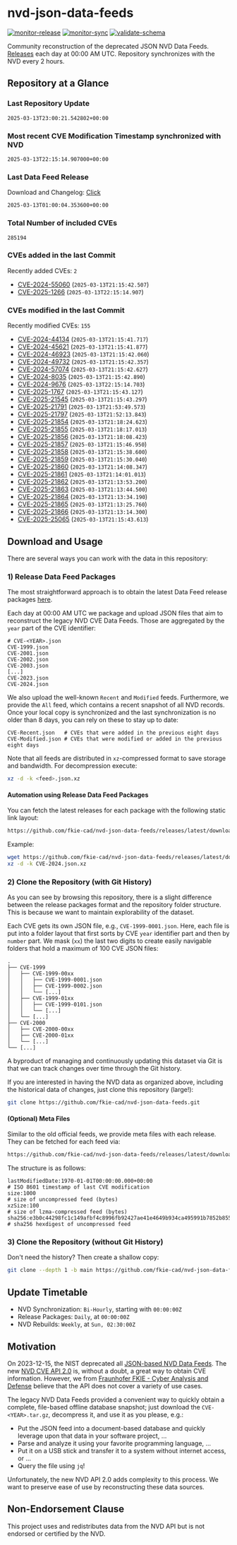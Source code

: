 # nvd-json-data-feeds

[![monitor-release](https://github.com/fkie-cad/nvd-json-data-feeds/actions/workflows/monitor_release.yml/badge.svg)](https://github.com/fkie-cad/nvd-json-data-feeds/actions/workflows/monitor_release.yml)
[![monitor-sync](https://github.com/fkie-cad/nvd-json-data-feeds/actions/workflows/monitor_sync.yml/badge.svg)](https://github.com/fkie-cad/nvd-json-data-feeds/actions/workflows/monitor_sync.yml)
[![validate-schema](https://github.com/fkie-cad/nvd-json-data-feeds/actions/workflows/validate_schema.yml/badge.svg)](https://github.com/fkie-cad/nvd-json-data-feeds/actions/workflows/validate_schema.yml)

Community reconstruction of the deprecated JSON NVD Data Feeds.
[Releases](https://github.com/fkie-cad/nvd-json-data-feeds/releases/latest) each day at 00:00 AM UTC.
Repository synchronizes with the NVD every 2 hours.

## Repository at a Glance

### Last Repository Update

```plain
2025-03-13T23:00:21.542802+00:00
```

### Most recent CVE Modification Timestamp synchronized with NVD

```plain
2025-03-13T22:15:14.907000+00:00
```

### Last Data Feed Release

Download and Changelog: [Click](https://github.com/fkie-cad/nvd-json-data-feeds/releases/latest)

```plain
2025-03-13T01:00:04.353600+00:00
```

### Total Number of included CVEs

```plain
285194
```

### CVEs added in the last Commit

Recently added CVEs: `2`

- [CVE-2024-55060](CVE-2024/CVE-2024-550xx/CVE-2024-55060.json) (`2025-03-13T21:15:42.507`)
- [CVE-2025-1266](CVE-2025/CVE-2025-12xx/CVE-2025-1266.json) (`2025-03-13T22:15:14.907`)


### CVEs modified in the last Commit

Recently modified CVEs: `155`

- [CVE-2024-44134](CVE-2024/CVE-2024-441xx/CVE-2024-44134.json) (`2025-03-13T21:15:41.717`)
- [CVE-2024-45621](CVE-2024/CVE-2024-456xx/CVE-2024-45621.json) (`2025-03-13T21:15:41.877`)
- [CVE-2024-46923](CVE-2024/CVE-2024-469xx/CVE-2024-46923.json) (`2025-03-13T21:15:42.060`)
- [CVE-2024-49732](CVE-2024/CVE-2024-497xx/CVE-2024-49732.json) (`2025-03-13T21:15:42.357`)
- [CVE-2024-57074](CVE-2024/CVE-2024-570xx/CVE-2024-57074.json) (`2025-03-13T21:15:42.627`)
- [CVE-2024-8035](CVE-2024/CVE-2024-80xx/CVE-2024-8035.json) (`2025-03-13T21:15:42.890`)
- [CVE-2024-9676](CVE-2024/CVE-2024-96xx/CVE-2024-9676.json) (`2025-03-13T22:15:14.703`)
- [CVE-2025-1767](CVE-2025/CVE-2025-17xx/CVE-2025-1767.json) (`2025-03-13T21:15:43.127`)
- [CVE-2025-21545](CVE-2025/CVE-2025-215xx/CVE-2025-21545.json) (`2025-03-13T21:15:43.297`)
- [CVE-2025-21791](CVE-2025/CVE-2025-217xx/CVE-2025-21791.json) (`2025-03-13T21:53:49.573`)
- [CVE-2025-21797](CVE-2025/CVE-2025-217xx/CVE-2025-21797.json) (`2025-03-13T21:52:13.843`)
- [CVE-2025-21854](CVE-2025/CVE-2025-218xx/CVE-2025-21854.json) (`2025-03-13T21:18:24.623`)
- [CVE-2025-21855](CVE-2025/CVE-2025-218xx/CVE-2025-21855.json) (`2025-03-13T21:18:17.013`)
- [CVE-2025-21856](CVE-2025/CVE-2025-218xx/CVE-2025-21856.json) (`2025-03-13T21:18:08.423`)
- [CVE-2025-21857](CVE-2025/CVE-2025-218xx/CVE-2025-21857.json) (`2025-03-13T21:15:46.950`)
- [CVE-2025-21858](CVE-2025/CVE-2025-218xx/CVE-2025-21858.json) (`2025-03-13T21:15:38.600`)
- [CVE-2025-21859](CVE-2025/CVE-2025-218xx/CVE-2025-21859.json) (`2025-03-13T21:15:30.040`)
- [CVE-2025-21860](CVE-2025/CVE-2025-218xx/CVE-2025-21860.json) (`2025-03-13T21:14:08.347`)
- [CVE-2025-21861](CVE-2025/CVE-2025-218xx/CVE-2025-21861.json) (`2025-03-13T21:14:01.013`)
- [CVE-2025-21862](CVE-2025/CVE-2025-218xx/CVE-2025-21862.json) (`2025-03-13T21:13:53.200`)
- [CVE-2025-21863](CVE-2025/CVE-2025-218xx/CVE-2025-21863.json) (`2025-03-13T21:13:44.500`)
- [CVE-2025-21864](CVE-2025/CVE-2025-218xx/CVE-2025-21864.json) (`2025-03-13T21:13:34.190`)
- [CVE-2025-21865](CVE-2025/CVE-2025-218xx/CVE-2025-21865.json) (`2025-03-13T21:13:25.760`)
- [CVE-2025-21866](CVE-2025/CVE-2025-218xx/CVE-2025-21866.json) (`2025-03-13T21:13:14.300`)
- [CVE-2025-25065](CVE-2025/CVE-2025-250xx/CVE-2025-25065.json) (`2025-03-13T21:15:43.613`)


## Download and Usage

There are several ways you can work with the data in this repository:

### 1) Release Data Feed Packages

The most straightforward approach is to obtain the latest Data Feed release packages [here](https://github.com/fkie-cad/nvd-json-data-feeds/releases/latest).

Each day at 00:00 AM UTC we package and upload JSON files that aim to reconstruct the legacy NVD CVE Data Feeds.
Those are aggregated by the `year` part of the CVE identifier:

```
# CVE-<YEAR>.json
CVE-1999.json
CVE-2001.json
CVE-2002.json
CVE-2003.json
[...]
CVE-2023.json
CVE-2024.json
```

We also upload the well-known `Recent` and `Modified` feeds.
Furthermore, we provide the `All` feed, which contains a recent snapshot of all NVD records.
Once your local copy is synchronized and the last synchronization is no older than 8 days, you can rely on these to stay up to date:

```plain
CVE-Recent.json   # CVEs that were added in the previous eight days
CVE-Modified.json # CVEs that were modified or added in the previous eight days
```

Note that all feeds are distributed in `xz`-compressed format to save storage and bandwidth.
For decompression execute:

```sh
xz -d -k <feed>.json.xz
```

#### Automation using Release Data Feed Packages

You can fetch the latest releases for each package with the following static link layout:

```sh
https://github.com/fkie-cad/nvd-json-data-feeds/releases/latest/download/CVE-<YEAR>.json.xz
```

Example:

```sh
wget https://github.com/fkie-cad/nvd-json-data-feeds/releases/latest/download/CVE-2024.json.xz
xz -d -k CVE-2024.json.xz
```

### 2) Clone the Repository (with Git History)

As you can see by browsing this repository, there is a slight difference between the release packages format and the repository folder structure.
This is because we want to maintain explorability of the dataset.

Each CVE gets its own JSON file, e.g., `CVE-1999-0001.json`.
Here, each file is put into a folder layout that first sorts by CVE `year` identifier part and then by `number` part.
We mask (`xx`) the last two digits to create easily navigable folders that hold a maximum of 100 CVE JSON files:

```plain
.
├── CVE-1999
│   ├── CVE-1999-00xx
│   │   ├── CVE-1999-0001.json
│   │   ├── CVE-1999-0002.json
│   │   └── [...]
│   ├── CVE-1999-01xx
│   │   ├── CVE-1999-0101.json
│   │   └── [...]
│   └── [...]
├── CVE-2000
│   ├── CVE-2000-00xx
│   ├── CVE-2000-01xx
│   └── [...]
└── [...]
```

A byproduct of managing and continuously updating this dataset via Git is that we can track changes over time through the Git history.

If you are interested in having the NVD data as organized above, including the historical data of changes, just clone this repository (large!):

```sh
git clone https://github.com/fkie-cad/nvd-json-data-feeds.git
```

#### (Optional) Meta Files

Similar to the old official feeds, we provide meta files with each release. They can be fetched for each feed via:

```sh
https://github.com/fkie-cad/nvd-json-data-feeds/releases/latest/download/CVE-<YEAR>.meta
```

The structure is as follows:

```plain
lastModifiedDate:1970-01-01T00:00:00.000+00:00                          # ISO 8601 timestamp of last CVE modification
size:1000                                                               # size of uncompressed feed (bytes)
xzSize:100                                                              # size of lzma-compressed feed (bytes)
sha256:e3b0c44298fc1c149afbf4c8996fb92427ae41e4649b934ca495991b7852b855 # sha256 hexdigest of uncompressed feed
```

### 3) Clone the Repository (without Git History)

Don't need the history? Then create a shallow copy:

```sh
git clone --depth 1 -b main https://github.com/fkie-cad/nvd-json-data-feeds.git
```


## Update Timetable

* NVD Synchronization: `Bi-Hourly`, starting with `00:00:00Z`
* Release Packages: `Daily`, at `00:00:00Z`
* NVD Rebuilds: `Weekly`, at `Sun, 02:30:00Z`


## Motivation

On 2023-12-15, the NIST deprecated all [JSON-based NVD Data Feeds](https://nvd.nist.gov/vuln/data-feeds#divRetirementBanner-1).
The new [NVD CVE API 2.0](https://nvd.nist.gov/developers/vulnerabilities) is, without a doubt, a great way to obtain CVE information.
However, we from [Fraunhofer FKIE - Cyber Analysis and Defense](https://www.fkie.fraunhofer.de/en/departments/cad.html) believe that the API does not cover a variety of use cases.

The legacy NVD Data Feeds provided a convenient way to quickly obtain a complete, file-based offline database snapshot; just download the `CVE-<YEAR>.tar.gz`, decompress it, and use it as you please, e.g.:

- Put the JSON feed into a document-based database and quickly leverage upon that data in your software project, ...
- Parse and analyze it using your favorite programming language, ...
- Put it on a USB stick and transfer it to a system without internet access, or ...
- Query the file using `jq`!

Unfortunately, the new NVD API 2.0 adds complexity to this process.
We want to preserve ease of use by reconstructing these data sources.

## Non-Endorsement Clause

This project uses and redistributes data from the NVD API but is not endorsed or certified by the NVD.